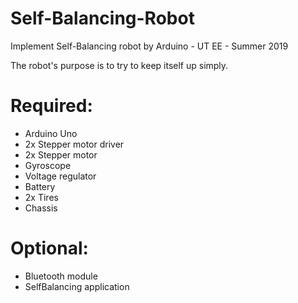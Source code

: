 # Self-Balancing-Robot
Implement Self-Balancing robot by Arduino - UT EE - Summer 2019

The robot's purpose is to try to keep itself up simply.
# Required:
- Arduino Uno
- 2x Stepper motor driver
- 2x Stepper motor
- Gyroscope
- Voltage regulator
- Battery
- 2x Tires
- Chassis
# Optional:
- Bluetooth module
- SelfBalancing application
